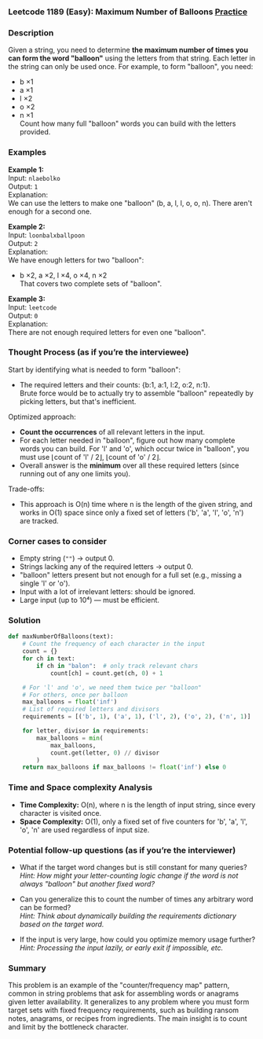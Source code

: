 ### Leetcode 1189 (Easy): Maximum Number of Balloons [Practice](https://leetcode.com/problems/maximum-number-of-balloons)

### Description  
Given a string, you need to determine **the maximum number of times you can form the word "balloon"** using the letters from that string. Each letter in the string can only be used once. For example, to form "balloon", you need:  
- b ×1  
- a ×1  
- l ×2  
- o ×2  
- n ×1  
Count how many full "balloon" words you can build with the letters provided.

### Examples  

**Example 1:**  
Input: `nlaebolko`  
Output: `1`  
Explanation:  
We can use the letters to make one "balloon" (b, a, l, l, o, o, n). There aren't enough for a second one.

**Example 2:**  
Input: `loonbalxballpoon`  
Output: `2`  
Explanation:  
We have enough letters for two "balloon":  
- b ×2, a ×2, l ×4, o ×4, n ×2  
That covers two complete sets of "balloon".

**Example 3:**  
Input: `leetcode`  
Output: `0`  
Explanation:  
There are not enough required letters for even one "balloon".

### Thought Process (as if you’re the interviewee)  
Start by identifying what is needed to form "balloon":  
- The required letters and their counts: {b:1, a:1, l:2, o:2, n:1}.  
Brute force would be to actually try to assemble "balloon" repeatedly by picking letters, but that's inefficient.

Optimized approach:  
- **Count the occurrences** of all relevant letters in the input.
- For each letter needed in "balloon", figure out how many complete words you can build. For 'l' and 'o', which occur twice in "balloon", you must use ⌊count of 'l' / 2⌋, ⌊count of 'o' / 2⌋.
- Overall answer is the **minimum** over all these required letters (since running out of any one limits you).

Trade-offs:  
- This approach is O(n) time where n is the length of the given string, and works in O(1) space since only a fixed set of letters ('b', 'a', 'l', 'o', 'n') are tracked.

### Corner cases to consider  
- Empty string (`""`) → output 0.
- Strings lacking any of the required letters → output 0.
- "balloon" letters present but not enough for a full set (e.g., missing a single 'l' or 'o').
- Input with a lot of irrelevant letters: should be ignored.
- Large input (up to 10⁴) — must be efficient.

### Solution

```python
def maxNumberOfBalloons(text):
    # Count the frequency of each character in the input
    count = {}
    for ch in text:
        if ch in "balon":  # only track relevant chars
            count[ch] = count.get(ch, 0) + 1

    # For 'l' and 'o', we need them twice per "balloon"
    # For others, once per balloon
    max_balloons = float('inf')
    # List of required letters and divisors
    requirements = [('b', 1), ('a', 1), ('l', 2), ('o', 2), ('n', 1)]

    for letter, divisor in requirements:
        max_balloons = min(
            max_balloons,
            count.get(letter, 0) // divisor
        )
    return max_balloons if max_balloons != float('inf') else 0
```

### Time and Space complexity Analysis  

- **Time Complexity:** O(n), where n is the length of input string, since every character is visited once.
- **Space Complexity:** O(1), only a fixed set of five counters for 'b', 'a', 'l', 'o', 'n' are used regardless of input size.

### Potential follow-up questions (as if you’re the interviewer)  

- What if the target word changes but is still constant for many queries?  
  *Hint: How might your letter-counting logic change if the word is not always "balloon" but another fixed word?*

- Can you generalize this to count the number of times any arbitrary word can be formed?  
  *Hint: Think about dynamically building the requirements dictionary based on the target word.*

- If the input is very large, how could you optimize memory usage further?  
  *Hint: Processing the input lazily, or early exit if impossible, etc.*

### Summary
This problem is an example of the "counter/frequency map" pattern, common in string problems that ask for assembling words or anagrams given letter availability. It generalizes to any problem where you must form target sets with fixed frequency requirements, such as building ransom notes, anagrams, or recipes from ingredients. The main insight is to count and limit by the bottleneck character.